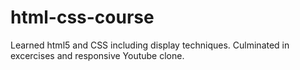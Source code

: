 # html-css-course
Learned html5 and CSS including display techniques.
Culminated in excercises and responsive Youtube clone. 
